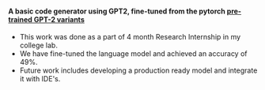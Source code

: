#### A basic code generator using GPT2, fine-tuned from the pytorch [pre-trained GPT-2 variants](https://huggingface.co/transformers/pretrained_models.html)
- This work was done as a part of 4 month Research Internship in my college lab.
- We have fine-tuned the language model and achieved an accuracy of 49%.
- Future work includes developing a production ready model and integrate it with IDE's.
